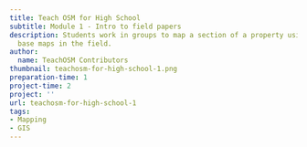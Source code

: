 ```yaml
---
title: Teach OSM for High School
subtitle: Module 1 - Intro to field papers
description: Students work in groups to map a section of a property using OSM-available
  base maps in the field.
author:
  name: TeachOSM Contributors
thumbnail: teachosm-for-high-school-1.png
preparation-time: 1
project-time: 2
project: ''
url: teachosm-for-high-school-1
tags:
- Mapping
- GIS
---
```


